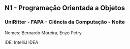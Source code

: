 ## N1 - Programação Orientada a Objetos
### UniRitter - FAPA - Ciência da Computação - Noite
Nomes: Bernardo Moreira, Enzo Petry

IDE: IntelliJ IDEA
